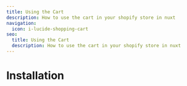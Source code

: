 ```yaml
---
title: Using the Cart
description: How to use the cart in your shopify store in nuxt
navigation:
  icon: i-lucide-shopping-cart
seo:
  title: Using the Cart
  description: How to use the cart in your shopify store in nuxt
---
```


# Installation
